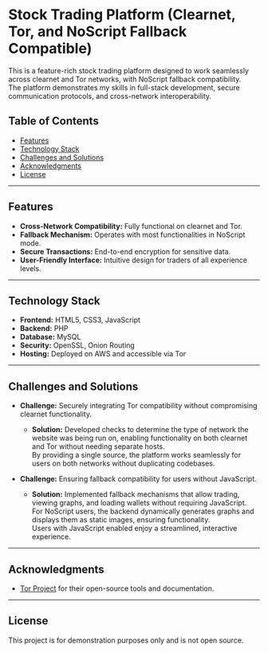 # Stock Trading Platform (Clearnet, Tor, and NoScript Fallback Compatible)
This is a feature-rich stock trading platform designed to work seamlessly across clearnet and Tor networks, with NoScript fallback compatibility.  
The platform demonstrates my skills in full-stack development, secure communication protocols, and cross-network interoperability.

## Table of Contents
- [Features](#features)
- [Technology Stack](#technology-stack)
- [Challenges and Solutions](#challenges-and-solutions)
- [Acknowledgments](#acknowledgments)
- [License](#license)

---

## Features
- **Cross-Network Compatibility:** Fully functional on clearnet and Tor.
- **Fallback Mechanism:** Operates with most functionalities in NoScript mode.
- **Secure Transactions:** End-to-end encryption for sensitive data.
- **User-Friendly Interface:** Intuitive design for traders of all experience levels.

---

## Technology Stack
- **Frontend:** HTML5, CSS3, JavaScript
- **Backend:** PHP
- **Database:** MySQL
- **Security:** OpenSSL, Onion Routing
- **Hosting:** Deployed on AWS and accessible via Tor

---

## Challenges and Solutions

- **Challenge:** Securely integrating Tor compatibility without compromising clearnet functionality.
  - **Solution:** Developed checks to determine the type of network the website was being run on, enabling functionality on both clearnet and Tor without needing separate hosts.  
    By providing a single source, the platform works seamlessly for users on both networks without duplicating codebases.

- **Challenge:** Ensuring fallback compatibility for users without JavaScript.
  - **Solution:** Implemented fallback mechanisms that allow trading, viewing graphs, and loading wallets without requiring JavaScript.  
    For NoScript users, the backend dynamically generates graphs and displays them as static images, ensuring functionality.  
    Users with JavaScript enabled enjoy a streamlined, interactive experience.

---

## Acknowledgments
- [Tor Project](https://www.torproject.org/) for their open-source tools and documentation.

---

## License
This project is for demonstration purposes only and is not open source.
